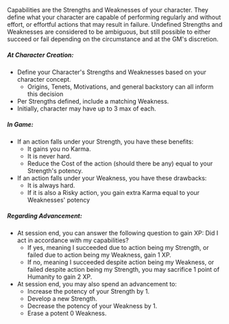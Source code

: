Capabilities are the Strengths and Weaknesses of your character. They define what your character are capable of performing regularly and without effort, or effortful actions that may result in failure. Undefined Strengths and Weaknesses are considered to be ambiguous, but still possible to either succeed or fail depending on the circumstance and at the GM's discretion. 
##### At Character Creation: 
* Define your Character's Strengths and Weaknesses based on your character concept. 
	* Origins, Tenets, Motivations, and general backstory can all inform this decision
* Per Strengths defined, include a matching Weakness. 
* Initially, character may have up to 3 max of each.

##### In Game: 
* If an action falls under your Strength, you have these benefits: 
	* It gains you no Karma.
	* It is never hard. 
	* Reduce the Cost of the action (should there be any) equal to your Strength's potency. 
* If an action falls under your Weakness, you have these drawbacks: 
	* It is always hard. 
	* If it is also a Risky action, you gain extra Karma equal to your Weaknesses' potency
##### Regarding Advancement: 
* At session end, you can answer the following question to gain XP: Did I act in accordance with my capabilities? 
	* If yes, meaning I succeeded due to action being my Strength, or failed due to action being my Weakness, gain 1 XP.
	* If no, meaning I succeeded despite action being my Weakness, or failed despite action being my Strength, you may sacrifice 1 point of Humanity to gain 2 XP.
* At session end, you may also spend an advancement to: 
	* Increase the potency of your Strength by 1. 
	* Develop a new Strength. 
	* Decrease the potency of your Weakness by 1. 
	* Erase a potent 0 Weakness. 